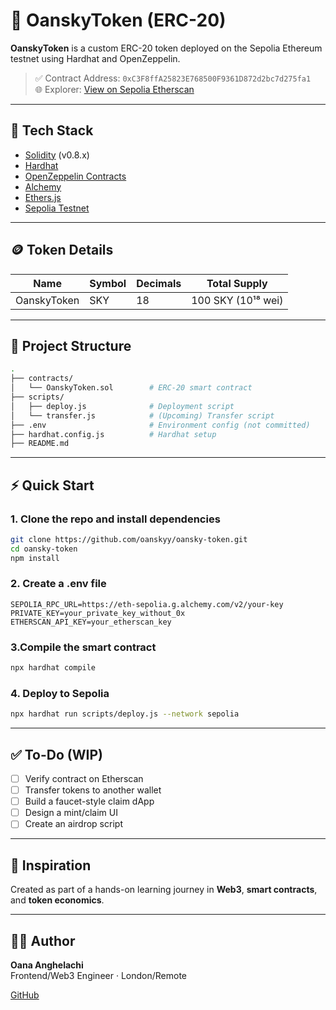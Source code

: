 # 🌟 OanskyToken (ERC-20)

**OanskyToken** is a custom ERC-20 token deployed on the Sepolia Ethereum testnet using Hardhat and OpenZeppelin.

> ✅ Contract Address: `0xC3F8ffA25823E768500F9361D872d2bc7d275fa1`  
> 🌐 Explorer: [View on Sepolia Etherscan](https://sepolia.etherscan.io/address/0xC3F8ffA25823E768500F9361D872d2bc7d275fa1)

---

## 🔧 Tech Stack

- [Solidity](https://soliditylang.org/) (v0.8.x)
- [Hardhat](https://hardhat.org/)
- [OpenZeppelin Contracts](https://github.com/OpenZeppelin/openzeppelin-contracts)
- [Alchemy](https://www.alchemy.com/)
- [Ethers.js](https://docs.ethers.org/)
- [Sepolia Testnet](https://sepolia.etherscan.io/)

---

## 🪙 Token Details

| Name        | Symbol | Decimals | Total Supply       |
| ----------- | ------ | -------- | ------------------ |
| OanskyToken | SKY    | 18       | 100 SKY (10¹⁸ wei) |

---

## 📁 Project Structure

```bash
.
├── contracts/
│   └── OanskyToken.sol        # ERC-20 smart contract
├── scripts/
│   ├── deploy.js              # Deployment script
│   └── transfer.js            # (Upcoming) Transfer script
├── .env                       # Environment config (not committed)
├── hardhat.config.js          # Hardhat setup
├── README.md
```

---

## ⚡ Quick Start

### 1. Clone the repo and install dependencies

```bash
git clone https://github.com/oanskyy/oansky-token.git
cd oansky-token
npm install
```

### 2. Create a .env file

```
SEPOLIA_RPC_URL=https://eth-sepolia.g.alchemy.com/v2/your-key
PRIVATE_KEY=your_private_key_without_0x
ETHERSCAN_API_KEY=your_etherscan_key
```

### 3.Compile the smart contract

```bash
npx hardhat compile
```

### 4. Deploy to Sepolia

```bash
npx hardhat run scripts/deploy.js --network sepolia
```

---

## ✅ To-Do (WIP)

- [ ] Verify contract on Etherscan
- [ ] Transfer tokens to another wallet
- [ ] Build a faucet-style claim dApp
- [ ] Design a mint/claim UI
- [ ] Create an airdrop script 

---

## 🧠 Inspiration

Created as part of a hands-on learning journey in **Web3**, **smart contracts**, and **token economics**.

---

## 👩‍💻 Author

**Oana Anghelachi**  
Frontend/Web3 Engineer · London/Remote

[GitHub](https://github.com/oanskyy)
